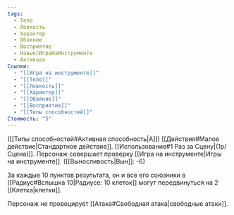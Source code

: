 ```yaml
---
tags:
  - Тело
  - Ловкость
  - Характер
  - Обаяние
  - Восприятие
  - Навык/ИграНаИнструменте
  - Активная
Ссылки:
  - "[[Игра на инструменте]]"
  - "[[Тело]]"
  - "[[Ловкость]]"
  - "[[Характер]]"
  - "[[Обаяние]]"
  - "[[Восприятие]]"
  - "[[Типы способностей]]"
Стоимость: "5"
---
```

([[Типы способностей#Активная способность|А]]) [[Действия#Малое действие|Стандартное действие]]. [[Использование#1 Раз за Сцену|(1р/Сцена)]]. Персонаж совершает проверку [[Игра на инструменте|Игры на инструменте]]. ([[Выносливость|Вын]]: -6)

За каждые 10 пунктов результата, он и все его союзники в [[Радиус#Вспышка 10|Радиусе: 10 клеток]] могут передвинуться на 2 [[Клетка|клетки]]. 

Персонаж не провоцирует [[Атака#Свободная атака|свободные атаки]]. 

